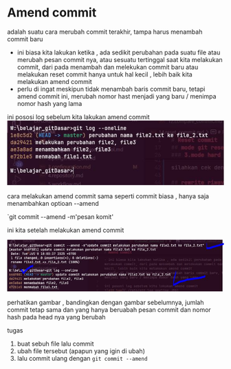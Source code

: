 # Amend commit

adalah suatu cara merubah commit terakhir, tampa harus menambah commit baru  

- ini biasa kita lakukan ketika , ada sedikit perubahan pada suatu file atau merubah pesan commit nya, atau sesuatu tertinggal saat kita melakukan commit, dari pada menambah dan melekukan commit baru atau melakukan reset commit hanya untuk hal kecil , lebih baik kita melakukan amend commit
- perlu di ingat meskipun tidak menambah baris commit baru, tetapi amend commit ini, merubah nomor hast menjadi yang baru / menimpa nomor hash yang lama

ini pososi log sebelum kita lakukan amend commit  
![git log](./foto/git_log_oneline.JPG)  


cara melakukan amend commit  sama seperti commit biasa , hanya saja menambahkan optioan --amend  

`git commit --amend -m'pesan komit'  

ini kita setelah melakukan amend commit  

![git log](./foto/git_commit_amend.JPG)  

perhatikan gambar , bandingkan dengan gambar sebelumnya, jumlah commit tetap sama dan yang hanya beruabah pesan commit dan nomor hash pada head nya yang berubah


tugas  
1. buat sebuh file lalu commit 
2. ubah file tersebut (apapun yang igin di ubah)
3. lalu commit ulang dengan `git commit --amend `